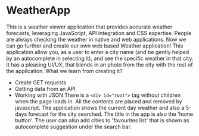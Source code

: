 # WeatherApp
This is a weather viewer application that provides accurate weather forecasts, leveraging JavaScript, API integration and CSS expertise.
People are always checking the weather in native and web applications.
Now we can go further and create our own web based Weather application!
This application allow you, as a user to enter a city name (and be gently helped by an autocomplete in selecting it), and see the specific weather in that city. It has a pleasing UI/UX, that blends in an photo from the city with the rest of the application. 
What we learn from creating it?
- Create GET requests
- Getting data from an API
- Working with JSON
There is a `<div id="root">` tag without children when the page loads in. All the contents are placed and removed by javascript.
The application shows the current day weather and also a 5-days forecast for the city searched. The title in the app is also the 'home button'. The user can also add cities to 'favourites list' that is shown as autocomplete suggestion under the search bar.
